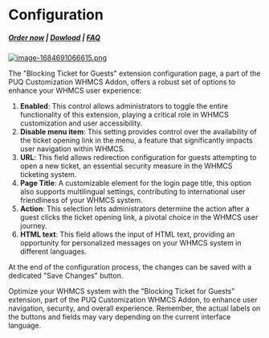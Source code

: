 # Configuration

#####  [Order now](https://puqcloud.com/whmcs-addon-puq-customization.php) | [Dowload](https://download.puqcloud.com/WHMCS/addons/PUQ-Customization/) | [FAQ](https://faq.puqcloud.com/)

[![image-1684691066615.png](https://doc.puq.info/uploads/images/gallery/2023-05/scaled-1680-/image-1684691066615.png)](https://doc.puq.info/uploads/images/gallery/2023-05/image-1684691066615.png)

The "Blocking Ticket for Guests" extension configuration page, a part of the PUQ Customization WHMCS Addon, offers a robust set of options to enhance your WHMCS user experience:

1. **Enabled**: This control allows administrators to toggle the entire functionality of this extension, playing a critical role in WHMCS customization and user accessibility.
2. **Disable menu item**: This setting provides control over the availability of the ticket opening link in the menu, a feature that significantly impacts user navigation within WHMCS.
3. **URL**: This field allows redirection configuration for guests attempting to open a new ticket, an essential security measure in the WHMCS ticketing system.
4. **Page Title**: A customizable element for the login page title, this option also supports multilingual settings, contributing to international user friendliness of your WHMCS system.
5. **Action**: This selection lets administrators determine the action after a guest clicks the ticket opening link, a pivotal choice in the WHMCS user journey.
6. **HTML text**: This field allows the input of HTML text, providing an opportunity for personalized messages on your WHMCS system in different languages.

At the end of the configuration process, the changes can be saved with a dedicated "Save Changes" button.

Optimize your WHMCS system with the "Blocking Ticket for Guests" extension, part of the PUQ Customization WHMCS Addon, to enhance user navigation, security, and overall experience. Remember, the actual labels on the buttons and fields may vary depending on the current interface language.
